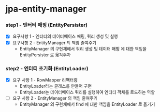 # jpa-entity-manager

### step1 - 엔터티 매핑 (EntityPersister)

- [x] 요구사항 1 - 엔터티의 데이터베이스 매핑, 쿼리 생성 및 실행
- [x] 요구사항 2 - EntityManager 의 책임 줄여주기
  - EntityManager 의 구현체에서 쿼리 생성 및 데이터 매핑 에 대한 책임을 EntityPersister 로 옮겨주자

### step2 - 엔터티 초기화 (EntityLoader)

- [x] 요구 사항 1 - RowMapper 리팩터링
  - EntityLoader라는 클래스를 만들어 구현
  - EntityLoader는 데이터베이스 쿼리를 실행하여 엔티티 객체를 로드하는 역할
- [ ] 요구 사항 2 - EntityManager 의 책임 줄여주기
  - EntityManager 의 구현체에서 find 에 대한 책임을 EntityLoader 로 옮기기
